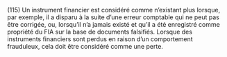 (115) Un instrument financier est considéré comme n’existant plus lorsque, par exemple, il a disparu à la suite d’une erreur comptable qui ne peut pas être corrigée, ou, lorsqu’il n’a jamais existé et qu’il a été enregistré comme propriété du FIA sur la base de documents falsifiés. Lorsque des instruments financiers sont perdus en raison d’un comportement frauduleux, cela doit être considéré comme une perte.